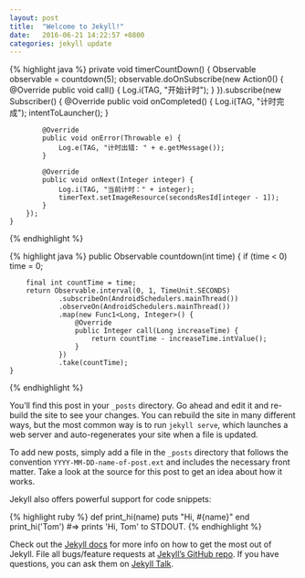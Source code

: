 ```yaml
---
layout: post
title:  "Welcome to Jekyll!"
date:   2016-06-21 14:22:57 +0800
categories: jekyll update
---
```


{% highlight java %}
    private void timerCountDown() {
        Observable<Integer> observable = countdown(5);
        observable.doOnSubscribe(new Action0() {
            @Override
            public void call() {
                Log.i(TAG, "开始计时");
            }
        }).subscribe(new Subscriber<Integer>() {
            @Override
            public void onCompleted() {
                Log.i(TAG, "计时完成");
                intentToLauncher();
            }

            @Override
            public void onError(Throwable e) {
                Log.e(TAG, "计时出错: " + e.getMessage());
            }

            @Override
            public void onNext(Integer integer) {
                Log.i(TAG, "当前计时：" + integer);
                timerText.setImageResource(secondsResId[integer - 1]);
            }
        });
    }
{% endhighlight %}

{% highlight java %}
    public Observable<Integer> countdown(int time) {
        if (time < 0) time = 0;

        final int countTime = time;
        return Observable.interval(0, 1, TimeUnit.SECONDS)
                .subscribeOn(AndroidSchedulers.mainThread())
                .observeOn(AndroidSchedulers.mainThread())
                .map(new Func1<Long, Integer>() {
                    @Override
                    public Integer call(Long increaseTime) {
                        return countTime - increaseTime.intValue();
                    }
                })
                .take(countTime);
    }
{% endhighlight %}








You’ll find this post in your `_posts` directory. Go ahead and edit it and re-build the site to see your changes. You can rebuild the site in many different ways, but the most common way is to run `jekyll serve`, which launches a web server and auto-regenerates your site when a file is updated.

To add new posts, simply add a file in the `_posts` directory that follows the convention `YYYY-MM-DD-name-of-post.ext` and includes the necessary front matter. Take a look at the source for this post to get an idea about how it works.

Jekyll also offers powerful support for code snippets:

{% highlight ruby %}
def print_hi(name)
  puts "Hi, #{name}"
end
print_hi('Tom')
#=> prints 'Hi, Tom' to STDOUT.
{% endhighlight %}

Check out the [Jekyll docs][jekyll-docs] for more info on how to get the most out of Jekyll. File all bugs/feature requests at [Jekyll’s GitHub repo][jekyll-gh]. If you have questions, you can ask them on [Jekyll Talk][jekyll-talk].

[jekyll-docs]: http://jekyllrb.com/docs/home
[jekyll-gh]:   https://github.com/jekyll/jekyll
[jekyll-talk]: https://talk.jekyllrb.com/

